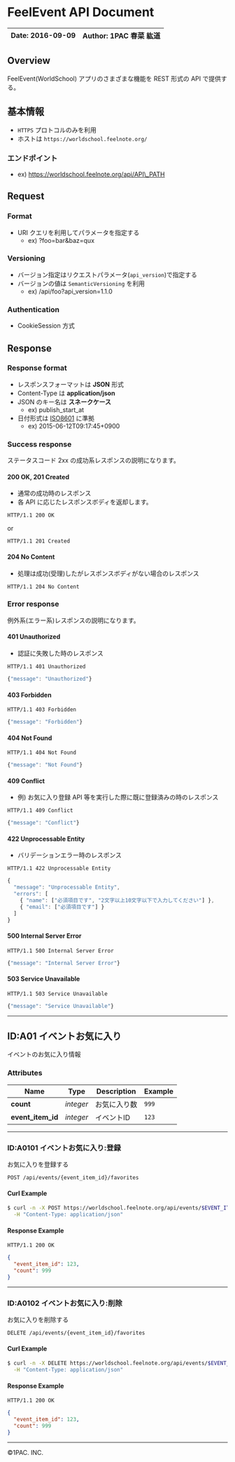 FeelEvent API Document
============

| Date: 2016-09-09 | Author: 1PAC 春菜 紘道 |
|---|---|

## Overview
FeelEvent(WorldSchool) アプリのさまざまな機能を REST 形式の API で提供する。

## 基本情報
- `HTTPS` プロトコルのみを利用
- ホストは `https://worldschool.feelnote.org/`

### エンドポイント
- ex) https://worldschool.feelnote.org/api/API\_PATH

## Request

### Format
- URI クエリを利用してパラメータを指定する
    - ex) ?foo=bar&baz=qux

### Versioning
* バージョン指定はリクエストパラメータ(`api_version`)で指定する
* バージョンの値は `SemanticVersioning` を利用
    * ex) /api/foo?api\_version=1.1.0

### Authentication
* CookieSession 方式

## Response

### Response format
- レスポンスフォーマットは **JSON** 形式
- Content-Type は **application/json**
- JSON のキー名は **スネークケース**
    - ex) publish\_start\_at
- 日付形式は [ISO8601](https://ja.wikipedia.org/wiki/ISO_8601) に準拠
    - ex) 2015-06-12T09:17:45+0900

### Success response
ステータスコード 2xx の成功系レスポンスの説明になります。

#### 200 OK, 201 Created
- 通常の成功時のレスポンス
- 各 API に応じたレスポンスボディを返却します。

```
HTTP/1.1 200 OK
```

or

```
HTTP/1.1 201 Created
```

#### 204 No Content
- 処理は成功(受理)したがレスポンスボディがない場合のレスポンス

```
HTTP/1.1 204 No Content
```

### Error response
例外系(エラー系)レスポンスの説明になります。

#### 401 Unauthorized
- 認証に失敗した時のレスポンス

```
HTTP/1.1 401 Unauthorized
```
```javascript
{"message": "Unauthorized"}
```

#### 403 Forbidden
```
HTTP/1.1 403 Forbidden
```
```javascript
{"message": "Forbidden"}
```

#### 404 Not Found
```
HTTP/1.1 404 Not Found
```
```javascript
{"message": "Not Found"}
```

#### 409 Conflict
- 例) お気に入り登録 API 等を実行した際に既に登録済みの時のレスポンス

```
HTTP/1.1 409 Conflict
```
```javascript
{"message": "Conflict"}
```

#### 422 Unprocessable Entity
- バリデーションエラー時のレスポンス

```
HTTP/1.1 422 Unprocessable Entity
```
```javascript
{
  "message": "Unprocessable Entity",
  "errors": [
    { "name": ["必須項目です", "2文字以上10文字以下で入力してください"] },
    { "email": ["必須項目です"] }
  ]
}
```

#### 500 Internal Server Error

```
HTTP/1.1 500 Internal Server Error
```
```javascript
{"message": "Internal Server Error"}
```

#### 503 Service Unavailable

```
HTTP/1.1 503 Service Unavailable
```
```javascript
{"message": "Service Unavailable"}
```

***

## <a name="resource-favorite"></a>ID:A01 イベントお気に入り

イベントのお気に入り情報

### Attributes

| Name | Type | Description | Example |
| ------- | ------- | ------- | ------- |
| **count** | *integer* | お気に入り数 | `999` |
| **event_item_id** | *integer* | イベントID | `123` |

***

### ID:A0101 イベントお気に入り:登録

お気に入りを登録する

```
POST /api/events/{event_item_id}/favorites
```


#### Curl Example

```bash
$ curl -n -X POST https://worldschool.feelnote.org/api/events/$EVENT_ITEM_ID/favorites \
  -H "Content-Type: application/json"
```


#### Response Example

```
HTTP/1.1 200 OK
```

```json
{
  "event_item_id": 123,
  "count": 999
}
```

***

### ID:A0102 イベントお気に入り:削除

お気に入りを削除する

```
DELETE /api/events/{event_item_id}/favorites
```


#### Curl Example

```bash
$ curl -n -X DELETE https://worldschool.feelnote.org/api/events/$EVENT_ITEM_ID/favorites \
  -H "Content-Type: application/json"
```


#### Response Example

```
HTTP/1.1 200 OK
```

```json
{
  "event_item_id": 123,
  "count": 999
}
```


***
©1PAC. INC.
